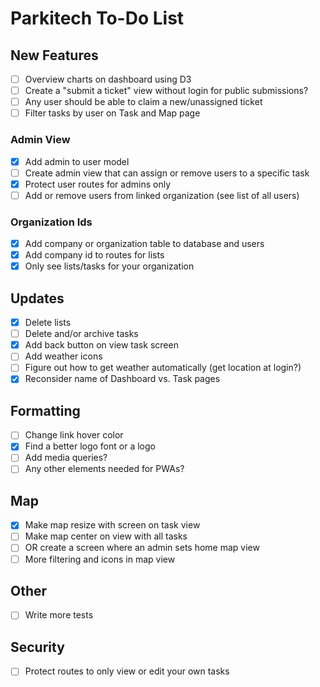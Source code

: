 # Parkitech To-Do List

## New Features

- [ ] Overview charts on dashboard using D3
- [ ] Create a "submit a ticket" view without login for public submissions?
- [ ] Any user should be able to claim a new/unassigned ticket
- [ ] Filter tasks by user on Task and Map page

### Admin View

- [x] Add admin to user model
- [ ] Create admin view that can assign or remove users to a specific task
- [x] Protect user routes for admins only
- [ ] Add or remove users from linked organization (see list of all users)

### Organization Ids

- [x] Add company or organization table to database and users
- [x] Add company id to routes for lists
- [x] Only see lists/tasks for your organization

## Updates

- [x] Delete lists
- [ ] Delete and/or archive tasks
- [x] Add back button on view task screen
- [ ] Add weather icons
- [ ] Figure out how to get weather automatically (get location at login?)
- [x] Reconsider name of Dashboard vs. Task pages

## Formatting

- [ ] Change link hover color
- [x] Find a better logo font or a logo
- [ ] Add media queries?
- [ ] Any other elements needed for PWAs?

## Map

- [x] Make map resize with screen on task view
- [ ] Make map center on view with all tasks
- [ ] OR create a screen where an admin sets home map view
- [ ] More filtering and icons in map view

## Other

- [ ] Write more tests

## Security

- [ ] Protect routes to only view or edit your own tasks

